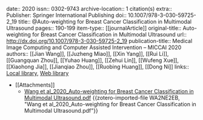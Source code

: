date:: 2020
issn:: 0302-9743
archive-location:: 1 citation(s)
extra:: Publisher: Springer International Publishing
doi:: 10.1007/978-3-030-59725-2_19
title:: @Auto-weighting for Breast Cancer Classification in Multimodal Ultrasound
pages:: 190-199
item-type:: [[journalArticle]]
original-title:: Auto-weighting for Breast Cancer Classification in Multimodal Ultrasound
url:: http://dx.doi.org/10.1007/978-3-030-59725-2_19
publication-title:: Medical Image Computing and Computer Assisted Intervention – MICCAI 2020
authors:: [[Jian Wang]], [[Juzheng Miao]], [[Xin Yang]], [[Rui Li]], [[Guangquan Zhou]], [[Yuhao Huang]], [[Zehui Lin]], [[Wufeng Xue]], [[Xiaohong Jia]], [[Jianqiao Zhou]], [[Ruobing Huang]], [[Dong Ni]]
links:: [Local library](zotero://select/library/items/VD6PUWQC), [Web library](https://www.zotero.org/users/8746250/items/VD6PUWQC)

- [[Attachments]]
	- [Wang et al_2020_Auto-weighting for Breast Cancer Classification in Multimodal Ultrasound.pdf](https://arxiv.org/pdf/2008.03435) {{zotero-imported-file WA2NE2EB, "Wang et al_2020_Auto-weighting for Breast Cancer Classification in Multimodal Ultrasound.pdf"}}